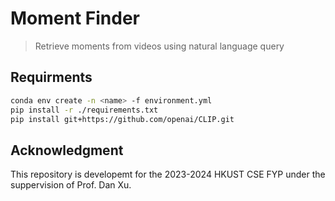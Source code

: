 # Moment Finder

> Retrieve moments from videos using natural language query
>

## Requirments
```bash
conda env create -n <name> -f environment.yml
pip install -r ./requirements.txt
pip install git+https://github.com/openai/CLIP.git
```

## Acknowledgment 
This repository is developemt for the 2023-2024 HKUST CSE FYP under the suppervision of Prof. Dan Xu. 
